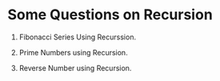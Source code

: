 # Some Questions on Recursion

1) Fibonacci Series Using Recurssion.

2) Prime Numbers using Recursion.

3) Reverse Number using Recursion. 
